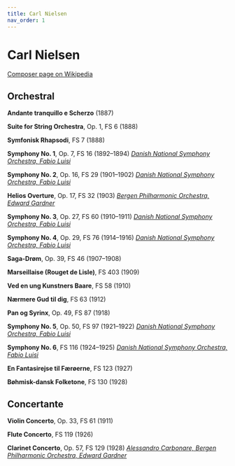 ```yaml
---
title: Carl Nielsen
nav_order: 1
---
```


# Carl Nielsen

[Composer page on Wikipedia](https://en.wikipedia.org/wiki/List_of_compositions_by_Carl_Nielsen)

## Orchestral

**Andante tranquillo e Scherzo** (1887)

**Suite for String Orchestra**, Op. 1, FS 6 (1888)

**Symfonisk Rhapsodi**, FS 7 (1888)

**Symphony No. 1**, Op. 7, FS 16 (1892–1894) [*Danish National Symphony Orchestra, Fabio Luisi*](http://www.tidal.com/track/263917129)

**Symphony No. 2**, Op. 16, FS 29 (1901–1902) [*Danish National Symphony Orchestra, Fabio Luisi*](http://www.tidal.com/track/272467503)

**Helios Overture**, Op. 17, FS 32 (1903) [*Bergen Philharmonic Orchestra, Edward Gardner*](https://tidal.com/track/449683858)

**Symphony No. 3**, Op. 27, FS 60 (1910–1911) [*Danish National Symphony Orchestra, Fabio Luisi*](http://www.tidal.com/track/263917125)

**Symphony No. 4**, Op. 29, FS 76 (1914–1916) [*Danish National Symphony Orchestra, Fabio Luisi*](http://www.tidal.com/track/252771588)

**Saga-Drøm**, Op. 39, FS 46 (1907–1908)

**Marseillaise (Rouget de Lisle)**, FS 403 (1909)

**Ved en ung Kunstners Baare**, FS 58 (1910)

**Nærmere Gud til dig**, FS 63 (1912)

**Pan og Syrinx**, Op. 49, FS 87 (1918)

**Symphony No. 5**, Op. 50, FS 97 (1921–1922) [*Danish National Symphony Orchestra, Fabio Luisi*](http://www.tidal.com/track/252771592)

**Symphony No. 6**, FS 116 (1924–1925) [*Danish National Symphony Orchestra, Fabio Luisi*](http://www.tidal.com/track/272467509)

**En Fantasirejse til Færøerne**, FS 123 (1927)

**Bøhmisk-dansk Folketone**, FS 130 (1928)

## Concertante

**Violin Concerto**, Op. 33, FS 61 (1911)

**Flute Concerto**, FS 119 (1926)

**Clarinet Concerto**, Op. 57, FS 129 (1928) [*Alessandro Carbonare, Bergen Philharmonic Orchestra, Edward Gardner*](https://tidal.com/track/449683859)
